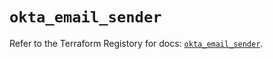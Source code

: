 # `okta_email_sender`

Refer to the Terraform Registory for docs: [`okta_email_sender`](https://registry.terraform.io/providers/okta/okta/4.4.1/docs/resources/email_sender).
